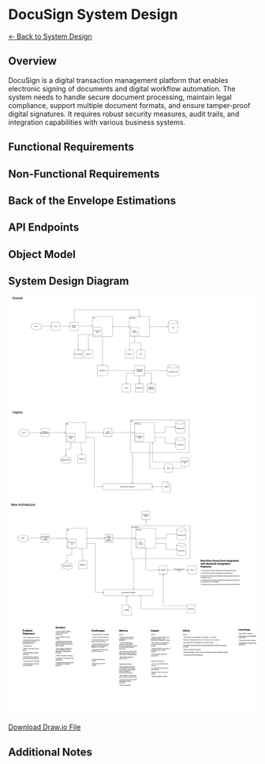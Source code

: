 # DocuSign System Design

[← Back to System Design](../system-design.md)

## Overview

DocuSign is a digital transaction management platform that enables electronic signing of documents and digital workflow automation. The system needs to handle secure document processing, maintain legal compliance, support multiple document formats, and ensure tamper-proof digital signatures. It requires robust security measures, audit trails, and integration capabilities with various business systems.

## Functional Requirements

## Non-Functional Requirements

## Back of the Envelope Estimations

## API Endpoints

## Object Model

## System Design Diagram

![DocuSign System Design](docusign.png)

[Download Draw.io File](docusign.drawio)

## Additional Notes
